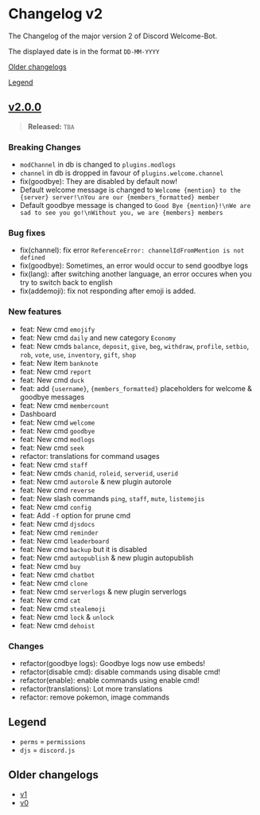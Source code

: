 # Changelog v2

The Changelog of the major version 2 of Discord Welcome-Bot.

The displayed date is in the format `DD-MM-YYYY`

[Older changelogs](#older-changelogs)

[Legend](#legend)

## [v2.0.0]

> **Released:** `TBA`

### Breaking Changes

- `modChannel` in db is changed to `plugins.modlogs`
- `channel` in db is dropped in favour of `plugins.welcome.channel`
- fix(goodbye): They are disabled by default now!
- Default welcome message is changed to `Welcome {mention} to the {server} server!\nYou are our {members_formatted} member`
- Default goodbye message is changed to `Good Bye {mention}!\nWe are sad to see you go!\nWithout you, we are {members} members`

### Bug fixes

- fix(channel): fix error `ReferenceError: channelIdFromMention is not defined`
- fix(goodbye): Sometimes, an error would occur to send goodbye logs
- fix(lang): after switching another language, an error occures when you try to switch back to english
- fix(addemoji): fix not responding after emoji is added.

### New features

- feat: New cmd `emojify`
- feat: New cmd `daily` and new category `Economy`
- feat: New cmds `balance`, `deposit`, `give`, `beg`, `withdraw`, `profile`, `setbio`, `rob`, `vote`, `use`, `inventory`, `gift`, `shop`
- feat: New item `banknote`
- feat: New cmd `report`
- feat: New cmd `duck`
- feat: add `{username}`, `{members_formatted}` placeholders for welcome & goodbye messages
- feat: New cmd `membercount`
- Dashboard
- feat: New cmd `welcome`
- feat: New cmd `goodbye`
- feat: New cmd `modlogs`
- feat: New cmd `seek`
- refactor: translations for command usages
- feat: New cmd `staff`
- feat: New cmds `chanid`, `roleid`, `serverid`, `userid`
- feat: New cmd `autorole` & new plugin autorole
- feat: New cmd `reverse`
- feat: New slash commands `ping`, `staff`, `mute`, `listemojis`
- feat: New cmd `config`
- feat: Add `-f` option for prune cmd
- feat: New cmd `djsdocs`
- feat: New cmd `reminder`
- feat: New cmd `leaderboard`
- feat: New cmd `backup` but it is disabled
- feat: New cmd `autopublish` & new plugin autopublish
- feat: New cmd `buy`
- feat: New cmd `chatbot`
- feat: New cmd `clone`
- feat: New cmd `serverlogs` & new plugin serverlogs
- feat: New cmd `cat`
- feat: New cmd `stealemoji`
- feat: New cmd `lock` & `unlock`
- feat: New cmd `dehoist`

### Changes

- refactor(goodbye logs): Goodbye logs now use embeds!
- refactor(disable cmd): disable commands using disable cmd!
- refactor(enable): enable commands using enable cmd!
- refactor(translations): Lot more translations
- refactor: remove pokemon, image commands

[v2.0.0]: https://github.com/Welcome-Bot/welcome-bot/releases/tag/v2.0.0

## Legend

- `perms` = `permissions`
- `djs` = `discord.js`

## Older changelogs

- [v1](https://github.com/Welcome-Bot/welcome-bot/blob/v1.13.2/CHANGELOG.md)
- [v0](https://github.com/Welcome-Bot/welcome-bot/blob/v0.1.0/CHANGELOG.md)
